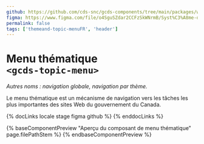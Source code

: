 ```yaml
---
github: https://github.com/cds-snc/gcds-components/tree/main/packages/web/src/components/gcds-topic-menu
figma: https://www.figma.com/file/o4SguSZdar2CCFzSkWNrmB/Syst%C3%A8me-de-design-GC?type=design&node-id=114-2818&mode=design&t=1DaL24vHpjRRfHHm-0
permalink: false
tags: ['themeand-topic-menuFR', 'header']
---
```


# Menu thématique <br>`<gcds-topic-menu>`

_Autres noms : navigation globale, navigation par thème._

Le menu thématique est un mécanisme de navigation vers les tâches les plus importantes des sites Web du gouvernement du Canada.

{% docLinks locale stage figma github %}
{% enddocLinks %}

{% baseComponentPreview "Aperçu du composant de menu thématique" page.filePathStem %}
{% endbaseComponentPreview %}
